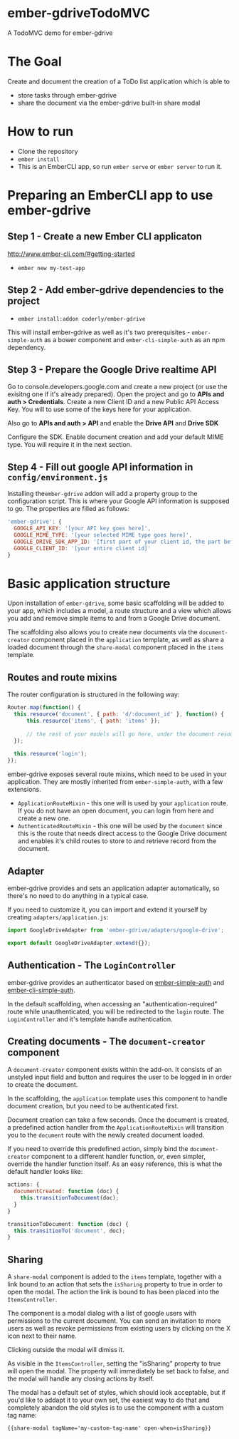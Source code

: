 ember-gdriveTodoMVC
===================

A TodoMVC demo for ember-gdrive

# The Goal

Create and document the creation of a ToDo list application which is able to 

* store tasks through ember-gdrive
* share the document via the ember-gdrive built-in share modal

# How to run

* Clone the repository
* `ember install`
* This is an EmberCLI app, so run `ember serve` or `ember server` to run it.

# Preparing an EmberCLI app to use ember-gdrive

## Step 1 - Create a new Ember CLI applicaton
http://www.ember-cli.com/#getting-started
* `ember new my-test-app`

## Step 2 - Add ember-gdrive dependencies to the project
* `ember install:addon coderly/ember-gdrive`

This will install ember-gdrive as well as it's two prerequisites - `ember-simple-auth` as a bower component and `ember-cli-simple-auth` as an npm dependency.

## Step 3 - Prepare the Google Drive realtime API

Go to console.developers.google.com and create a new project (or use the exisitng one if it's already prepared). Open the project and go to **APIs and auth > Credentials**. Create a new Client ID and a new Public API Access Key. You will to use some of the keys here for your application.

Also go to **APIs and auth > API** and enable the **Drive API** and **Drive SDK**

Configure the SDK. Enable document creation and add your default MIME type. You will require it in the next section.

## Step 4 - Fill out google API information in `config/environment.js`

Installing the`ember-gdrive` addon will add a property group to the configuration script. This is where your Google API information is supposed to go. The properties are filled as follows:

```JavaScript
'ember-gdrive': {
  GOOGLE_API_KEY: '[your API key goes here]',
  GOOGLE_MIME_TYPE: '[your selected MIME type goes here]',
  GOOGLE_DRIVE_SDK_APP_ID: '[first part of your client id, the part before the first dash]',
  GOOGLE_CLIENT_ID: '[your entire client id]'
}
```

# Basic application structure

Upon installation of `ember-gdrive`, some basic scaffolding will be added to your app, which includes a model, a route structure and a view which allows you add and remove simple items to and from a Google Drive document.

The scaffolding also allows you to create new documents via the `document-creator` component placed in the `application` template, as well as share a loaded document through the `share-modal` component placed in the `items` template.

## Routes and route mixins

The router configuration is structured in the following way:
```JavaScript
Router.map(function() {
  this.resource('document', { path: 'd/:document_id' }, function() {
      this.resource('items', { path: 'items' });
      
      // the rest of your models will go here, under the document resource
  });
  
  this.resource('login');
});

```
ember-gdrive exposes several route mixins, which need to be used in your application. They are mostly inherited from `ember-simple-auth`, with a few extensions.

* `ApplicationRouteMixin` - this one will is used by your `application` route. If you do not have an open document, you can login from here and create a new one.
* `AuthenticatedRouteMixin` - this one will be used by the `document` since this is the route that needs direct access to the Google Drive document and enables it's child routes to store to and retrieve record from the document. 

## Adapter 

ember-gdrive provides and sets an application adapter automatically, so there's no need to do anything in a typical case.

If you need to customize it, you can import and extend it yourself by creating `adapters/application.js`:

```JavaScript
import GoogleDriveAdapter from 'ember-gdrive/adapters/google-drive';

export default GoogleDriveAdapter.extend({});
```

## Authentication - The `LoginController`

ember-gdrive provides an authenticator based on [ember-simple-auth](https://github.com/simplabs/ember-simple-auth) and [ember-cli-simple-auth](https://github.com/simplabs/ember-cli-simple-auth). 

In the default scaffolding, when accessing an "authentication-required" route while unauthenticated, you will be redirected to the `login` route. The `LoginController` and it's template handle authentication.

## Creating documents - The `document-creator` component

A `document-creator` component exists within the add-on. It consists of an unstyled input field and button and requires the user to be logged in in order to create the document. 

In the scaffolding, the `application` template uses this component to handle document creation, but you need to be authenticated first. 

Document creation can take a few seconds. Once the document is created, a predefined action handler from the `ApplicationRouteMixin` will transition you to the `document` route with the newly created document loaded.

If you need to override this predefined action, simply bind the `document-creator` component to a different handler function, or, even simpler, override the handler function itself. As an easy reference, this is what the default handler looks like:

```JavaScript
actions: {
  documentCreated: function (doc) {
    this.transitionToDocument(doc);
  }
}

transitionToDocument: function (doc) {
  this.transitionTo('document', doc);
}
```

## Sharing

A `share-modal` component is added to the `items` template, together with a link bound to an action that sets the `isSharing` property to true in order to open the modal. The action the link is bound to has been placed into the `ItemsController`.

The component is a modal dialog with a list of google users with permissions to the current document. You can send an invitation to more users as well as revoke permissions from existing users by clicking on the X icon next to their name.

Clicking outside the modal will dimiss it.

As visible in the `ItemsController`, setting the "isSharing" property to true will open the modal. The property will immediately be set back to false, and the modal will handle any closing actions by itself.

The modal has a default set of styles, which should look acceptable, but if you'd like to addapt it to your own set, the easiest way to do that and completely abandon the old styles is to use the component with a custom tag name:
```Handlebars
{{share-modal tagName='my-custom-tag-name' open-when=isSharing}}
```
